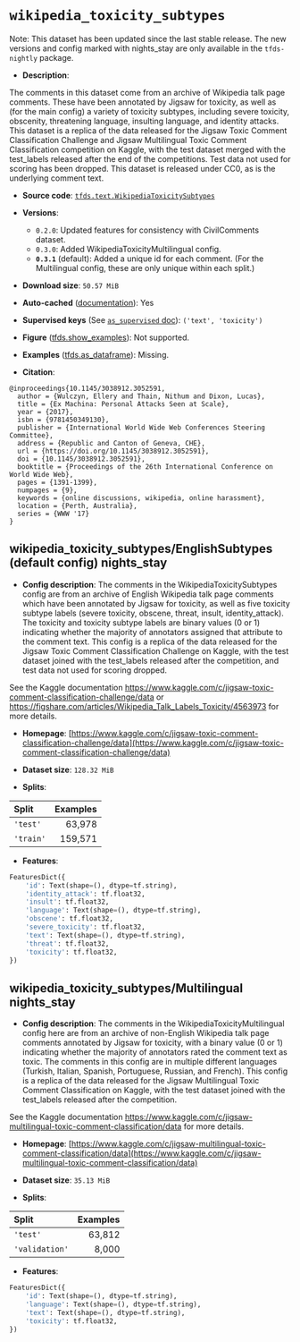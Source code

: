 <div itemscope itemtype="http://schema.org/Dataset">
  <div itemscope itemprop="includedInDataCatalog" itemtype="http://schema.org/DataCatalog">
    <meta itemprop="name" content="TensorFlow Datasets" />
  </div>
  <meta itemprop="name" content="wikipedia_toxicity_subtypes" />
  <meta itemprop="description" content="The comments in this dataset come from an archive of Wikipedia talk page&#10;comments. These have been annotated by Jigsaw for toxicity, as well as (for the&#10;main config) a variety of toxicity subtypes, including severe toxicity,&#10;obscenity, threatening language, insulting language, and identity attacks. This&#10;dataset is a replica of the data released for the Jigsaw Toxic Comment&#10;Classification Challenge and Jigsaw Multilingual Toxic Comment Classification&#10;competition on Kaggle, with the test dataset merged with the test_labels&#10;released after the end of the competitions. Test data not used for scoring has&#10;been dropped. This dataset is released under CC0, as is the underlying comment&#10;text.&#10;&#10;To use this dataset:&#10;&#10;```python&#10;import tensorflow_datasets as tfds&#10;&#10;ds = tfds.load(&#x27;wikipedia_toxicity_subtypes&#x27;, split=&#x27;train&#x27;)&#10;for ex in ds.take(4):&#10;  print(ex)&#10;```&#10;&#10;See [the guide](https://www.tensorflow.org/datasets/overview) for more&#10;informations on [tensorflow_datasets](https://www.tensorflow.org/datasets).&#10;&#10;" />
  <meta itemprop="url" content="https://www.tensorflow.org/datasets/catalog/wikipedia_toxicity_subtypes" />
  <meta itemprop="sameAs" content="https://www.kaggle.com/c/jigsaw-toxic-comment-classification-challenge/data" />
  <meta itemprop="citation" content="@inproceedings{10.1145/3038912.3052591,&#10;  author = {Wulczyn, Ellery and Thain, Nithum and Dixon, Lucas},&#10;  title = {Ex Machina: Personal Attacks Seen at Scale},&#10;  year = {2017},&#10;  isbn = {9781450349130},&#10;  publisher = {International World Wide Web Conferences Steering Committee},&#10;  address = {Republic and Canton of Geneva, CHE},&#10;  url = {https://doi.org/10.1145/3038912.3052591},&#10;  doi = {10.1145/3038912.3052591},&#10;  booktitle = {Proceedings of the 26th International Conference on World Wide Web},&#10;  pages = {1391-1399},&#10;  numpages = {9},&#10;  keywords = {online discussions, wikipedia, online harassment},&#10;  location = {Perth, Australia},&#10;  series = {WWW &#x27;17}&#10;}" />
</div>

# `wikipedia_toxicity_subtypes`


Note: This dataset has been updated since the last stable release. The new
versions and config marked with
<span class="material-icons" title="Available only in the tfds-nightly package">nights_stay</span>
are only available in the `tfds-nightly` package.

*   **Description**:

The comments in this dataset come from an archive of Wikipedia talk page
comments. These have been annotated by Jigsaw for toxicity, as well as (for the
main config) a variety of toxicity subtypes, including severe toxicity,
obscenity, threatening language, insulting language, and identity attacks. This
dataset is a replica of the data released for the Jigsaw Toxic Comment
Classification Challenge and Jigsaw Multilingual Toxic Comment Classification
competition on Kaggle, with the test dataset merged with the test_labels
released after the end of the competitions. Test data not used for scoring has
been dropped. This dataset is released under CC0, as is the underlying comment
text.

*   **Source code**:
    [`tfds.text.WikipediaToxicitySubtypes`](https://github.com/tensorflow/datasets/tree/master/tensorflow_datasets/text/wikipedia_toxicity_subtypes.py)

*   **Versions**:

    *   `0.2.0`: Updated features for consistency with CivilComments dataset.
    *   `0.3.0`: Added WikipediaToxicityMultilingual config.
    *   **`0.3.1`** (default): Added a unique id for each comment. (For the
        Multilingual config, these are only unique within each split.)

*   **Download size**: `50.57 MiB`

*   **Auto-cached**
    ([documentation](https://www.tensorflow.org/datasets/performances#auto-caching)):
    Yes

*   **Supervised keys** (See
    [`as_supervised` doc](https://www.tensorflow.org/datasets/api_docs/python/tfds/load#args)):
    `('text', 'toxicity')`

*   **Figure**
    ([tfds.show_examples](https://www.tensorflow.org/datasets/api_docs/python/tfds/visualization/show_examples)):
    Not supported.

*   **Examples**
    ([tfds.as_dataframe](https://www.tensorflow.org/datasets/api_docs/python/tfds/as_dataframe)):
    Missing.

*   **Citation**:

```
@inproceedings{10.1145/3038912.3052591,
  author = {Wulczyn, Ellery and Thain, Nithum and Dixon, Lucas},
  title = {Ex Machina: Personal Attacks Seen at Scale},
  year = {2017},
  isbn = {9781450349130},
  publisher = {International World Wide Web Conferences Steering Committee},
  address = {Republic and Canton of Geneva, CHE},
  url = {https://doi.org/10.1145/3038912.3052591},
  doi = {10.1145/3038912.3052591},
  booktitle = {Proceedings of the 26th International Conference on World Wide Web},
  pages = {1391-1399},
  numpages = {9},
  keywords = {online discussions, wikipedia, online harassment},
  location = {Perth, Australia},
  series = {WWW '17}
}
```

## wikipedia_toxicity_subtypes/EnglishSubtypes (default config) <span class="material-icons" title="Available only in the tfds-nightly package">nights_stay</span>

*   **Config description**: The comments in the WikipediaToxicitySubtypes config
    are from an archive of English Wikipedia talk page comments which have been
    annotated by Jigsaw for toxicity, as well as five toxicity subtype labels
    (severe toxicity, obscene, threat, insult, identity_attack). The toxicity
    and toxicity subtype labels are binary values (0 or 1) indicating whether
    the majority of annotators assigned that attribute to the comment text. This
    config is a replica of the data released for the Jigsaw Toxic Comment
    Classification Challenge on Kaggle, with the test dataset joined with the
    test_labels released after the competition, and test data not used for
    scoring dropped.

See the Kaggle documentation
https://www.kaggle.com/c/jigsaw-toxic-comment-classification-challenge/data or
https://figshare.com/articles/Wikipedia_Talk_Labels_Toxicity/4563973 for more
details.

*   **Homepage**:
    [https://www.kaggle.com/c/jigsaw-toxic-comment-classification-challenge/data](https://www.kaggle.com/c/jigsaw-toxic-comment-classification-challenge/data)

*   **Dataset size**: `128.32 MiB`

*   **Splits**:

Split     | Examples
:-------- | -------:
`'test'`  | 63,978
`'train'` | 159,571

*   **Features**:

```python
FeaturesDict({
    'id': Text(shape=(), dtype=tf.string),
    'identity_attack': tf.float32,
    'insult': tf.float32,
    'language': Text(shape=(), dtype=tf.string),
    'obscene': tf.float32,
    'severe_toxicity': tf.float32,
    'text': Text(shape=(), dtype=tf.string),
    'threat': tf.float32,
    'toxicity': tf.float32,
})
```

## wikipedia_toxicity_subtypes/Multilingual <span class="material-icons" title="Available only in the tfds-nightly package">nights_stay</span>

*   **Config description**: The comments in the WikipediaToxicityMultilingual
    config here are from an archive of non-English Wikipedia talk page comments
    annotated by Jigsaw for toxicity, with a binary value (0 or 1) indicating
    whether the majority of annotators rated the comment text as toxic. The
    comments in this config are in multiple different languages (Turkish,
    Italian, Spanish, Portuguese, Russian, and French). This config is a replica
    of the data released for the Jigsaw Multilingual Toxic Comment
    Classification on Kaggle, with the test dataset joined with the test_labels
    released after the competition.

See the Kaggle documentation
https://www.kaggle.com/c/jigsaw-multilingual-toxic-comment-classification/data
for more details.

*   **Homepage**:
    [https://www.kaggle.com/c/jigsaw-multilingual-toxic-comment-classification/data](https://www.kaggle.com/c/jigsaw-multilingual-toxic-comment-classification/data)

*   **Dataset size**: `35.13 MiB`

*   **Splits**:

Split          | Examples
:------------- | -------:
`'test'`       | 63,812
`'validation'` | 8,000

*   **Features**:

```python
FeaturesDict({
    'id': Text(shape=(), dtype=tf.string),
    'language': Text(shape=(), dtype=tf.string),
    'text': Text(shape=(), dtype=tf.string),
    'toxicity': tf.float32,
})
```

